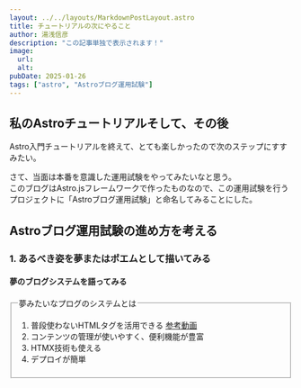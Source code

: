 ```yaml
---
layout: ../../layouts/MarkdownPostLayout.astro
title: チュートリアルの次にやること
author: 湯浅信彦
description: "この記事単独で表示されます！"
image:
  url: 
  alt: 
pubDate: 2025-01-26
tags: ["astro", "Astroブログ運用試験"]
---
```

## 私のAstroチュートリアルそして、その後

Astro入門チュートリアルを終えて、とても楽しかったので次のステップにすすみたい。  

さて、当面は本番を意識した運用試験をやってみたいなと思う。  
このブログはAstro.jsフレームワークで作ったものなので、この運用試験を行うプロジェクトに「Astroブログ運用試験」と命名してみることにした。  

## Astroブログ運用試験の進め方を考える

### 1. あるべき姿を夢またはポエムとして描いてみる

#### 夢のブログシステムを語ってみる

<fieldset>
  <legend>夢みたいなプログのシステムとは</legend>

1. 普段使わないHTMLタグを活用できる
  [参考動画](https://youtu.be/HhkIstbkmpU?si=LYN3kLAobttSS0nG)
1. コンテンツの管理が使いやすく、便利機能が豊富
1. HTMX技術も使える
1. デプロイが簡単


</fieldset>